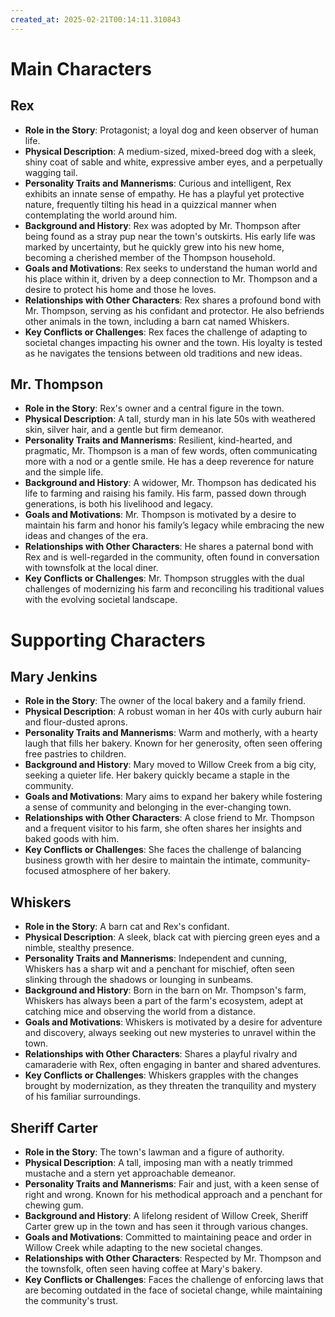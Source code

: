 ```yaml
---
created_at: 2025-02-21T00:14:11.310843
---
```

# Main Characters

## Rex
- **Role in the Story**: Protagonist; a loyal dog and keen observer of human life.
- **Physical Description**: A medium-sized, mixed-breed dog with a sleek, shiny coat of sable and white, expressive amber eyes, and a perpetually wagging tail.
- **Personality Traits and Mannerisms**: Curious and intelligent, Rex exhibits an innate sense of empathy. He has a playful yet protective nature, frequently tilting his head in a quizzical manner when contemplating the world around him.
- **Background and History**: Rex was adopted by Mr. Thompson after being found as a stray pup near the town's outskirts. His early life was marked by uncertainty, but he quickly grew into his new home, becoming a cherished member of the Thompson household.
- **Goals and Motivations**: Rex seeks to understand the human world and his place within it, driven by a deep connection to Mr. Thompson and a desire to protect his home and those he loves.
- **Relationships with Other Characters**: Rex shares a profound bond with Mr. Thompson, serving as his confidant and protector. He also befriends other animals in the town, including a barn cat named Whiskers.
- **Key Conflicts or Challenges**: Rex faces the challenge of adapting to societal changes impacting his owner and the town. His loyalty is tested as he navigates the tensions between old traditions and new ideas.

## Mr. Thompson
- **Role in the Story**: Rex's owner and a central figure in the town.
- **Physical Description**: A tall, sturdy man in his late 50s with weathered skin, silver hair, and a gentle but firm demeanor.
- **Personality Traits and Mannerisms**: Resilient, kind-hearted, and pragmatic, Mr. Thompson is a man of few words, often communicating more with a nod or a gentle smile. He has a deep reverence for nature and the simple life.
- **Background and History**: A widower, Mr. Thompson has dedicated his life to farming and raising his family. His farm, passed down through generations, is both his livelihood and legacy.
- **Goals and Motivations**: Mr. Thompson is motivated by a desire to maintain his farm and honor his family’s legacy while embracing the new ideas and changes of the era.
- **Relationships with Other Characters**: He shares a paternal bond with Rex and is well-regarded in the community, often found in conversation with townsfolk at the local diner.
- **Key Conflicts or Challenges**: Mr. Thompson struggles with the dual challenges of modernizing his farm and reconciling his traditional values with the evolving societal landscape.

# Supporting Characters

## Mary Jenkins
- **Role in the Story**: The owner of the local bakery and a family friend.
- **Physical Description**: A robust woman in her 40s with curly auburn hair and flour-dusted aprons.
- **Personality Traits and Mannerisms**: Warm and motherly, with a hearty laugh that fills her bakery. Known for her generosity, often seen offering free pastries to children.
- **Background and History**: Mary moved to Willow Creek from a big city, seeking a quieter life. Her bakery quickly became a staple in the community.
- **Goals and Motivations**: Mary aims to expand her bakery while fostering a sense of community and belonging in the ever-changing town.
- **Relationships with Other Characters**: A close friend to Mr. Thompson and a frequent visitor to his farm, she often shares her insights and baked goods with him.
- **Key Conflicts or Challenges**: She faces the challenge of balancing business growth with her desire to maintain the intimate, community-focused atmosphere of her bakery.

## Whiskers
- **Role in the Story**: A barn cat and Rex's confidant.
- **Physical Description**: A sleek, black cat with piercing green eyes and a nimble, stealthy presence.
- **Personality Traits and Mannerisms**: Independent and cunning, Whiskers has a sharp wit and a penchant for mischief, often seen slinking through the shadows or lounging in sunbeams.
- **Background and History**: Born in the barn on Mr. Thompson's farm, Whiskers has always been a part of the farm's ecosystem, adept at catching mice and observing the world from a distance.
- **Goals and Motivations**: Whiskers is motivated by a desire for adventure and discovery, always seeking out new mysteries to unravel within the town.
- **Relationships with Other Characters**: Shares a playful rivalry and camaraderie with Rex, often engaging in banter and shared adventures.
- **Key Conflicts or Challenges**: Whiskers grapples with the changes brought by modernization, as they threaten the tranquility and mystery of his familiar surroundings.

## Sheriff Carter
- **Role in the Story**: The town's lawman and a figure of authority.
- **Physical Description**: A tall, imposing man with a neatly trimmed mustache and a stern yet approachable demeanor.
- **Personality Traits and Mannerisms**: Fair and just, with a keen sense of right and wrong. Known for his methodical approach and a penchant for chewing gum.
- **Background and History**: A lifelong resident of Willow Creek, Sheriff Carter grew up in the town and has seen it through various changes.
- **Goals and Motivations**: Committed to maintaining peace and order in Willow Creek while adapting to the new societal changes.
- **Relationships with Other Characters**: Respected by Mr. Thompson and the townsfolk, often seen having coffee at Mary's bakery.
- **Key Conflicts or Challenges**: Faces the challenge of enforcing laws that are becoming outdated in the face of societal change, while maintaining the community's trust.